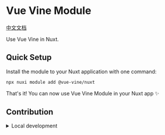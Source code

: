 # Vue Vine Module

[中文文档](./README.zh-CN.md)

Use Vue Vine in Nuxt.

## Quick Setup

Install the module to your Nuxt application with one command:

```bash
npx nuxi module add @vue-vine/nuxt
```

That's it! You can now use Vue Vine Module in your Nuxt app ✨

## Contribution

<details>
  <summary>Local development</summary>

  ```bash
  # Install dependencies
  pnpm install

  # Generate type stubs
  pnpm run dev:prepare

  # Develop with the playground
  pnpm run dev

  # Build the playground
  pnpm run dev:build

  # Run ESLint
  pnpm run lint

  # Run Vitest
  pnpm run test
  pnpm run test:watch

  # Release new version
  pnpm run release
  ```

</details>
